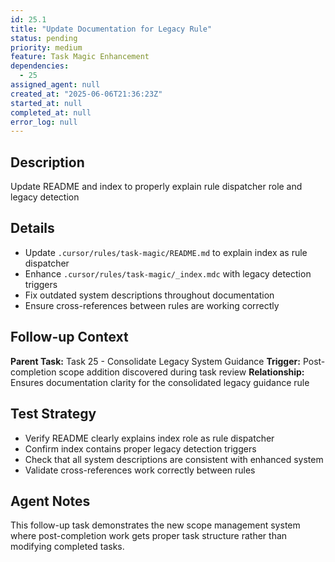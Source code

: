 ```yaml
---
id: 25.1
title: "Update Documentation for Legacy Rule"
status: pending
priority: medium
feature: Task Magic Enhancement
dependencies:
  - 25
assigned_agent: null
created_at: "2025-06-06T21:36:23Z"
started_at: null
completed_at: null
error_log: null
---
```


## Description

Update README and index to properly explain rule dispatcher role and legacy detection

## Details

- Update `.cursor/rules/task-magic/README.md` to explain index as rule dispatcher
- Enhance `.cursor/rules/task-magic/_index.mdc` with legacy detection triggers
- Fix outdated system descriptions throughout documentation
- Ensure cross-references between rules are working correctly

## Follow-up Context

**Parent Task:** Task 25 - Consolidate Legacy System Guidance
**Trigger:** Post-completion scope addition discovered during task review
**Relationship:** Ensures documentation clarity for the consolidated legacy guidance rule

## Test Strategy

- Verify README clearly explains index role as rule dispatcher
- Confirm index contains proper legacy detection triggers
- Check that all system descriptions are consistent with enhanced system
- Validate cross-references work correctly between rules

## Agent Notes

This follow-up task demonstrates the new scope management system where post-completion work gets proper task structure rather than modifying completed tasks.
